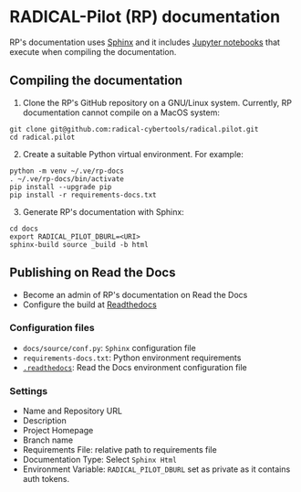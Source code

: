 # RADICAL-Pilot (RP) documentation

RP's documentation uses [Sphinx](https://www.sphinx-doc.org/en/master/index.html "Python documentation generator") and it includes [Jupyter notebooks](https://jupyter.org/ "Interactive computing") that execute when compiling the documentation.

## Compiling the documentation

1. Clone the RP's GitHub repository on a GNU/Linux system. Currently, RP documentation cannot compile on a MacOS system:

  ```shell
  git clone git@github.com:radical-cybertools/radical.pilot.git
  cd radical.pilot
  ```

2. Create a suitable Python virtual environment. For example:

  ```shell
  python -m venv ~/.ve/rp-docs
  . ~/.ve/rp-docs/bin/activate
  pip install --upgrade pip
  pip install -r requirements-docs.txt
  ```

3. Generate RP's documentation with Sphinx:

  ```shell
  cd docs
  export RADICAL_PILOT_DBURL=<URI>
  sphinx-build source _build -b html
  ```

## Publishing on Read the Docs

- Become an admin of RP's documentation on Read the Docs
- Configure the build at [Readthedocs](https://readthedocs.org/dashboard/)

### Configuration files

- `docs/source/conf.py`: `Sphinx` configuration file
- `requirements-docs.txt`: Python environment requirements
- [`.readthedocs`](https://docs.readthedocs.io/en/stable/config-file/v2.html): Read the Docs environment configuration file

### Settings

- Name and Repository URL
- Description
- Project Homepage
- Branch name
- Requirements File: relative path to requirements file
- Documentation Type: Select `Sphinx Html`
- Environment Variable: `RADICAL_PILOT_DBURL` set as private as it contains auth tokens.
